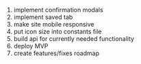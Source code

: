 1. implement confirmation modals
2. implement saved tab
3. make site mobile responsive
4. put icon size into constants file
5. build api for currently needed functionality
6. deploy MVP
7. create features/fixes roadmap

